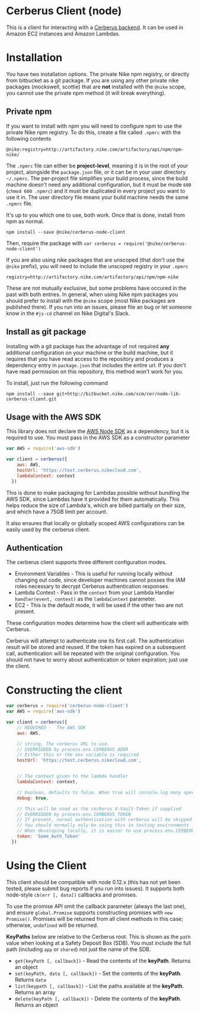 # Cerberus Client (node)

This is a client for interacting with a [Cerberus backend](http://bitbucket.nike.com/projects/CPE/repos/cerberus-management-service/browse). It can be used in Amazon EC2 instances and Amazon Lambdas.

# Installation

You have two installation options. The private Nike npm registry, or directly from bitbucket as a git package. If you are using any other private nike packages (mockswell, scottie) that are **not** installed with the `@nike` scope, you cannot use the private npm method (it will break everything).

## Private npm

If you want to install with npm you will need to configure npm to use the private Nike npm registry. To do this, create a file called `.npmrc` with the following contents

```
@nike:registry=http://artifactory.nike.com/artifactory/api/npm/npm-nike/
```

The `.npmrc` file can either be **project-level**, meaning it is in the root of your project, alongside the `package.json` file, or it can be in your user directory `~/.npmrc`. The per-project file simplifies your build process, since the build machine doesn't need any additional configuration, but it must be mode `600` (`chmod 600 .npmrc`) and it must be duplicated in every project you want to use it in. The user directory file means your build machine needs the same `.npmrc` file.

It's up to you which one to use, both work. Once that is done, install from npm as normal.

```
npm install --save @nike/cerberus-node-client
```

Then, require the package with `var cerberus = require('@nike/cerberus-node-client')`

If you are also using nike packages that are unscoped (that don't use the `@nike` prefix), you will need to include the unscoped registry in your `.npmrc`

```
registry=http://artifactory.nike.com/artifactory/api/npm/npm-nike
```

These are not mutually exclusive, but some problems have occured in the past with both entries. In general, when using Nike npm packages you should prefer to install with the `@nike` scope (most Nike packages are published there). If you run into an issues, please file an bug or let someone know in the `#js-cd` channel on Nike Digital's Slack.

## Install as git package

Installing with a git package has the advantage of not required **any** additional configuration on your machine or the build machine, but it requires that you have read access to the repository and produces a dependency entry in `package.json` that includes the entire url. If you don't have read permission on this repository, this method won't work for you.

To install, just run the following command

```
npm install --save git+http://bitbucket.nike.com/scm/cer/node-lib-cerberus-client.git
```

## Usage with the AWS SDK

This library does not declare the [AWS Node SDK](https://github.com/aws/aws-sdk-js) as a dependency, but it is required to use. You must pass in the AWS SDK as a constructor parameter

```javascript
var AWS = require('aws-sdk')

var client = cerberus({
    aws: AWS,
    hostUrl: 'https://test.cerberus.nikecloud.com',
    lambdaContext: context
  })
```

This is done to make packaging for Lambdas possible without bundling the AWS SDK, since Lambdas have it provided for them automatically. This helps reduce the size of Lambda's, which are billed partially on their size, and which have a 75GB limit per account.

It also ensures that locally or globally scoped AWS configurations can be easily used by the cerberus client.

## Authentication

The cerberus client supports three different configuration modes.

* Environment Variables - This is useful for running locally without changing out code, since developer machines cannot posses the IAM roles necessary to decrypt Cerberus authentication responses.
* Lambda Context - Pass in the `context` from your Lambda Handler `handler(event, context)` as the `lambdaContext` parameter.
* EC2 - This is the default mode, it will be used if the other two are not present.

These configuration modes determine how the client will authenticate with Cerberus.

Cerberus will attempt to authenticate one its first call. The authentication result will be stored and reused. If the token has expired on a subsequent call, authentication will be repeated with the original configuration. You should not have to worry about authentication or token expiration; just use the client.

# Constructing the client

```javascript
var cerberus = require('cerberus-node-client')
var AWS = require('aws-sdk')

var client = cerberus({
    // REQUIRED -  The AWS SDK
    aws: AWS,

    // string, The cerberus URL to use.
    // OVERRIDDEN by process.env.CERBERUS_ADDR
    // Either this or the env variable is required
    hostUrl: 'https://test.cerberus.nikecloud.com',


    // The context given to the lambda handler
    lambdaContext: context,

    // boolean, defaults to false. When true will console.log many operations
    debug: true,

    // This will be used as the cerberus X-Vault-Token if supplied
    // OVERRIDDEN by process.env.CERBERUS_TOKEN
    // If present, normal authentication with cerberus will be skipped
    // You should normally only be using this in testing environments
    // When developing locally, it is easier to use process.env.CERBERUS_TOKEN
    token: 'Some_Auth_Token'
  })
```

# Using the Client

This client should be compatible with node 0.12.x (this has not yet been tested, please submit bug reports if you run into issues). It supports both node-style `cb(err [, data])` callbacks and promises.

To use the promise API omit the callback parameter (always the last one), and ensure `global.Promise` supports constructing promises with `new Promise()`. Promises will be returned from all client methods in this case; otherwise, `undefined` will be returned.

**KeyPaths** below are relative to the Cerberus root. This is shown as the `path` value when looking at a Safety Deposit Box (SDB). You must include the full path (including `app` or `shared`) not just the name of the SDB.

* `get(keyPath [, callback])` - Read the contents of the **keyPath**. Returns an object
* `set(keyPath, data [, callback])` - Set the contents of the **keyPath**. Returns `data`
* `list(keypath [, callback])` - List the paths available at the **keyPath**. Returns an array
* `delete(keyPath [, callback])` - Delete the contents of the **keyPath**. Returns an object
